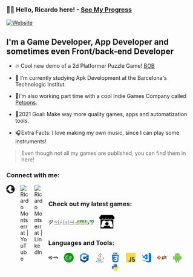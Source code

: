 ### 👋😊 Hello, Ricardo here! - [See My Progress][website] 

[![Website](https://avatars0.githubusercontent.com/u/67873850?s=460&u=6e25a22533bdc0eb246dd75319747515e7b01b88&v=4)](https://ricardodeveloper.netlify.app)

## I'm a Game Developer, App Developer and sometimes even Front/back-end Developer

- 🔥 Cool new demo of a 2d Platformer Puzzle Game! [BOB](https://rontero.itch.io/bob)
- 🔰 I’m currently studying Apk Development at the Barcelona's Technologic Institut.
- 🚀I’m also working part time with a cool Indie Games Company called [Petoons](https://www.petoons.com/).
- 🥅2021 Goal: Make way more quality games, apps and automatization tools.

- 🎧Extra Facts: I love making my own music, since I can play some instruments!

> Even though not all my games are published, you can find them in here!

### Connect with me:

[<img align="left" style="margin-right: 15px" alt="ricardodeveloper.netlify.app" width="22px" src="https://raw.githubusercontent.com/iconic/open-iconic/master/svg/globe.svg" />][website]
[<img align="left" style="margin-right: 15px" alt="Ricardo Montserrat | YouTube" width="22px" src="https://cdn.jsdelivr.net/npm/simple-icons@v3/icons/youtube.svg" />][youtube]
[<img align="left" style="margin-right: 15px" alt="Ricardo Montserrat | LinkedIn" width="22px" src="https://cdn.jsdelivr.net/npm/simple-icons@v3/icons/linkedin.svg" />][linkedin]

<br />

### Check out my latest games:

<a href="https://gamejolt.com/@RicardoMontserrat/library"><img align="left" style="margin-right: 15px; margin-top: 15px" alt="Unity" width="120px" src="gamejolt.svg" /></a>
<a href="https://rontero.itch.io/"><img style="margin-right: 15px" alt="Unity" width="40px" src="itch.io.png" /></a>

### Languages and Tools:

<img align="left" style="margin-right: 15px" alt="Unity" width="26px" src="https://raw.githubusercontent.com/github/explore/80688e429a7d4ef2fca1e82350fe8e3517d3494d/topics/unity/unity.png" />
<img align="left" style="margin-right: 15px" alt="C#" width="26px" src="https://raw.githubusercontent.com/github/explore/80688e429a7d4ef2fca1e82350fe8e3517d3494d/topics/csharp/csharp.png" />
<img align="left" style="margin-right: 15px" alt="C++" width="26px" src="https://raw.githubusercontent.com/github/explore/80688e429a7d4ef2fca1e82350fe8e3517d3494d/topics/cpp/cpp.png" />
<img align="left" style="margin-right: 15px" alt="Java" width="26px" src="https://raw.githubusercontent.com/github/explore/80688e429a7d4ef2fca1e82350fe8e3517d3494d/topics/java/java.png" />
<img align="left" style="margin-right: 15px" alt="CSS3" width="26px" src="https://raw.githubusercontent.com/github/explore/80688e429a7d4ef2fca1e82350fe8e3517d3494d/topics/css/css.png" />
<img align="left" style="margin-right: 15px" alt="JavaScript" width="26px" src="https://raw.githubusercontent.com/github/explore/80688e429a7d4ef2fca1e82350fe8e3517d3494d/topics/javascript/javascript.png" />
<img align="left" style="margin-right: 15px" alt="Visual Studio Code" width="26px" src="https://raw.githubusercontent.com/github/explore/80688e429a7d4ef2fca1e82350fe8e3517d3494d/topics/visual-studio-code/visual-studio-code.png" />
<img align="left" style="margin-right: 15px" alt="Git" width="26px" src="https://raw.githubusercontent.com/github/explore/80688e429a7d4ef2fca1e82350fe8e3517d3494d/topics/git/git.png" />
<img align="left" style="margin-right: 15px" alt="Android" width="26px" src="https://raw.githubusercontent.com/github/explore/80688e429a7d4ef2fca1e82350fe8e3517d3494d/topics/android/android.png" />
<img align="left" style="margin-right: 15px" alt="Python" width="26px" src="https://raw.githubusercontent.com/github/explore/80688e429a7d4ef2fca1e82350fe8e3517d3494d/topics/python/python.png" />

[website]: https://ricardodeveloper.netlify.app
[youtube]: https://www.youtube.com/user/Rontroxxx3245/
[linkedin]: https://www.linkedin.com/in/ricardo-montserrat-solorzano/
